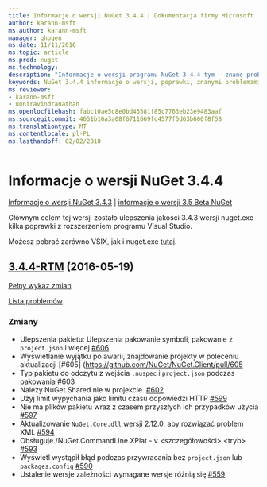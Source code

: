 ```yaml
---
title: Informacje o wersji NuGet 3.4.4 | Dokumentacja firmy Microsoft
author: karann-msft
ms.author: karann-msft
manager: ghogen
ms.date: 11/11/2016
ms.topic: article
ms.prod: nuget
ms.technology: 
description: "Informacje o wersji programu NuGet 3.4.4 tym — znane problemy, poprawki, dodatkowe funkcje i dcr."
keywords: NuGet 3.4.4 informacje o wersji, poprawki, znanymi problemami, nowe funkcje, dcr
ms.reviewer:
- karann-msft
- unniravindranathan
ms.openlocfilehash: fabc10ae5c8e0bd43581f85c7763eb23e9483aaf
ms.sourcegitcommit: 4651b16a3a08f6711669fc4577f5d63b600f8f58
ms.translationtype: MT
ms.contentlocale: pl-PL
ms.lasthandoff: 02/02/2018
---
```

# <a name="nuget-344-release-notes"></a>Informacje o wersji NuGet 3.4.4

[Informacje o wersji NuGet 3.4.3](../release-notes/nuget-3.4.3.md) | [informacje o wersji 3.5 Beta NuGet](../release-notes/nuget-3.5-Beta.md)

Głównym celem tej wersji zostało ulepszenia jakości 3.4.3 wersji nuget.exe kilka poprawki z rozszerzeniem programu Visual Studio.

Możesz pobrać zarówno VSIX, jak i nuget.exe [tutaj](https://dist.nuget.org/index.html).

## <a name="344-rtmhttpsgithubcomnugetnugetclienttree344-rtm-2016-05-19"></a>[3.4.4-RTM](https://github.com/NuGet/NuGet.Client/tree/3.4.4-rtm) (2016-05-19)

[Pełny wykaz zmian](https://github.com/NuGet/NuGet.Client/compare/3.5.0-beta-final...3.4.4-rtm)

[Lista problemów](https://github.com/NuGet/Home/issues?q=is%3Aissue+milestone%3A3.4.4+is%3Aclosed)

### <a name="changes"></a>Zmiany

- Ulepszenia pakietu: Ulepszenia pakowanie symboli, pakowanie z `project.json` i więcej [ \#606](https://github.com/NuGet/NuGet.Client/pull/606)
- Wyświetlanie wyjątku po awarii, znajdowanie projekty w poleceniu aktualizacji [\#605] (https://github.com/NuGet/NuGet.Client/pull/605
- Typ pakietu do odczytu z wejścia `.nuspec` i `project.json` podczas pakowania [ \#603](https://github.com/NuGet/NuGet.Client/pull/603)
- Należy NuGet.Shared nie w projekcie. [\#602](https://github.com/NuGet/NuGet.Client/pull/602)
- Użyj limit wypychania jako limitu czasu odpowiedzi HTTP [ \#599](https://github.com/NuGet/NuGet.Client/pull/599)
- Nie ma plików pakietu wraz z czasem przyszłych ich przypadków użycia [ \#597](https://github.com/NuGet/NuGet.Client/pull/597)
- Aktualizowanie `NuGet.Core.dll` wersji 2.12.0, aby rozwiązać problem XML [ \#594](https://github.com/NuGet/NuGet.Client/pull/594)
- Obsługuje./NuGet.CommandLine.XPlat - v \<szczegółowości\> \<tryb\> [ \#593](https://github.com/NuGet/NuGet.Client/pull/593)
- Wyświetl wystąpił błąd podczas przywracania bez `project.json` lub `packages.config` [ \#590](https://github.com/NuGet/NuGet.Client/pull/590)
- Ustalenie wersje zależności wymagane wersje różnią się [ \#559](https://github.com/NuGet/NuGet.Client/pull/559)